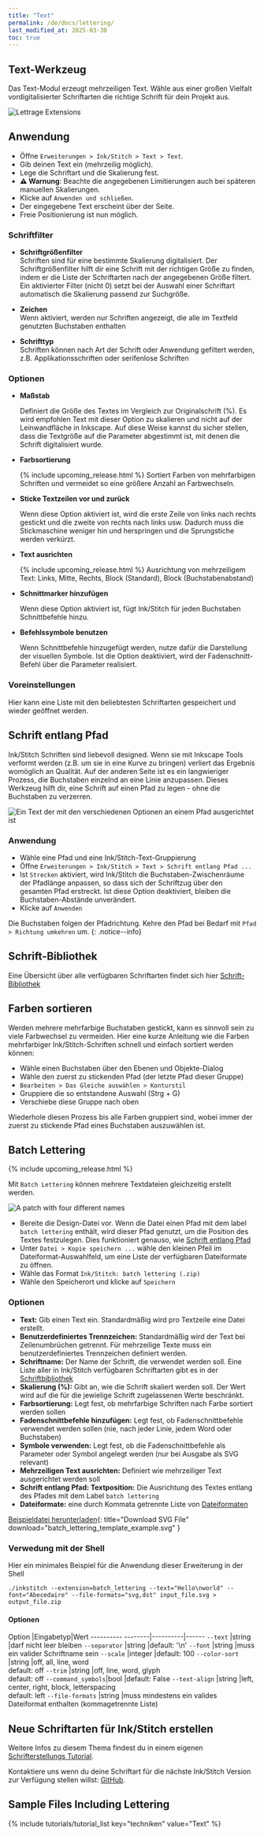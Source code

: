 ```yaml
---
title: "Text"
permalink: /de/docs/lettering/
last_modified_at: 2025-03-30
toc: true
---
```

## Text-Werkzeug

Das Text-Modul erzeugt mehrzeiligen Text. Wähle aus einer großen Vielfalt vordigitalisierter Schriftarten die richtige Schrift für dein Projekt aus.

![Lettrage Extensions](/assets/images/docs/de/lettering.png)

## Anwendung

* Öffne `Erweiterungen > Ink/Stitch > Text > Text`.
* Gib deinen Text ein (mehrzeilig möglich).
* Lege die Schriftart und die Skalierung fest.
* **⚠ Warnung**: Beachte die angegebenen Limitierungen auch bei späteren manuellen Skalierungen.
* Klicke auf `Anwenden und schließen`.
* Der eingegebene Text erscheint über der Seite.
* Freie Positionierung ist nun möglich.

### Schriftfilter

* **Schriftgrößenfilter**<br>
  Schriften sind für eine bestimmte Skalierung digitalisiert. Der Schriftgrößenfilter hilft dir eine Schrift mit der richtigen Größe zu finden, indem er die
  Liste der Schriftarten nach der angegebenen Größe filtert.
  Ein aktivierter Filter (nicht 0) setzt bei der Auswahl einer Schriftart automatisch die Skalierung passend zur Suchgröße.

* **Zeichen**<br>
  Wenn aktiviert, werden nur Schriften angezeigt, die alle im Textfeld genutzten Buchstaben enthalten

* **Schrifttyp**<br>
  Schriften können nach Art der Schrift oder Anwendung gefiltert werden, z.B. Applikationsschriften oder serifenlose Schriften

### Optionen

* **Maßstab**

  Definiert die Größe des Textes im Vergleich zur Originalschrift (%).
  Es wird empfohlen Text mit dieser Option zu skalieren und nicht auf der Leinwandfläche in Inkscape.
  Auf diese Weise kannst du sicher stellen, dass die Textgröße auf die Parameter abgestimmt ist, mit denen die Schrift digitalisiert wurde.

* **Farbsortierung**

  {% include upcoming_release.html %}
  Sortiert Farben von mehrfarbigen Schriften und vermeidet so eine größere Anzahl an Farbwechseln.

* **Sticke Textzeilen vor und zurück**

  Wenn diese Option aktiviert ist, wird die erste Zeile von links nach rechts gestickt und die zweite von rechts nach links usw.
  Dadurch muss die Stickmaschine weniger hin und herspringen und die Sprungstiche werden verkürzt.

* **Text ausrichten**

  {% include upcoming_release.html %}
  Ausrichtung von mehrzeiligem Text: Links, Mitte, Rechts, Block (Standard), Block (Buchstabenabstand)

* **Schnittmarker hinzufügen**

   Wenn diese Option aktiviert ist, fügt Ink/Stitch für jeden Buchstaben Schnittbefehle hinzu.

* **Befehlssymbole benutzen**

  Wenn Schnittbefehle hinzugefügt werden, nutze dafür die Darstellung der visuellen Symbole.
  Ist die Option deaktiviert, wird der Fadenschnitt-Befehl über die Parameter realisiert.

### Voreinstellungen

Hier kann eine Liste mit den beliebtesten Schriftarten gespeichert und wieder geöffnet werden.

## Schrift entlang Pfad

Ink/Stitch Schriften sind liebevoll designed. Wenn sie mit Inkscape Tools verformt werden (z.B. um sie in eine Kurve zu bringen) verliert das Ergebnis womöglich an Qualität. Auf der anderen Seite ist es ein langwieriger Prozess, die Buchstaben einzelnd an eine Linie anzupassen. Dieses Werkzeug hilft dir, eine Schrift auf einen Pfad zu legen - ohne die Buchstaben zu verzerren.

![Ein Text der mit den verschiedenen Optionen an einem Pfad ausgerichtet ist](/assets/images/docs/text_along_path_alignment.png)

### Anwendung

* Wähle eine Pfad und eine Ink/Stitch-Text-Gruppierung
* Öffne `Erweiterungen > Ink/Stitch > Text > Schrift entlang Pfad ...`
* Ist `Strecken` aktiviert, wird Ink/Stitch die Buchstaben-Zwischenräume der Pfadlänge anpassen, so dass sich der Schriftzug über den gesamten Pfad erstreckt.
  Ist diese Option deaktiviert, bleiben die Buchstaben-Abstände unverändert.
* Klicke auf `Anwenden`

Die Buchstaben folgen der Pfadrichtung. Kehre den Pfad bei Bedarf mit `Pfad > Richtung umkehren` um.
{: .notice--info}

## Schrift-Bibliothek

Eine Übersicht über alle verfügbaren Schriftarten findet sich hier [Schrift-Bibliothek](/de/fonts/font-library/)

## Farben sortieren

Werden mehrere mehrfarbige Buchstaben gestickt, kann es sinnvoll sein zu viele Farbwechsel zu vermeiden.
Hier eine kurze Anleitung wie die Farben mehrfarbiger Ink/Stitch-Schriften schnell und einfach sortiert werden können:

* Wähle einen Buchstaben über den Ebenen und Objekte-Dialog
* Wähle den zuerst zu stickenden Pfad (der letzte Pfad dieser Gruppe)
* `Bearbeiten > Das Gleiche auswählen > Konturstil`
* Gruppiere die so entstandene Auswahl (Strg + G)
* Verschiebe diese Gruppe nach oben

Wiederhole diesen Prozess bis alle Farben gruppiert sind, wobei immer der zuerst zu stickende Pfad eines Buchstaben auszuwählen ist.

## Batch Lettering

{% include upcoming_release.html %}

Mit `Batch Lettering` können mehrere Textdateien gleichzeitig erstellt werden.

![A patch with four different names](/assets/images/docs/batch-lettering.png)

* Bereite die Design-Datei vor.
  Wenn die Datei einen Pfad mit dem label `batch lettering` enthält, wird dieser Pfad genutzt, um die Position des Textes festzulegen.
  Dies funktioniert genauso, wie [Schrift entlang Pfad](/de/docs/lettering/#schrift-entlang-pfad)
* Unter `Datei > Kopie speichern ...` wähle den kleinen Pfeil im Dateiformat-Auswahlfeld, um eine Liste der verfügbaren Dateiformate zu öffnen.
* Wähle das Format `Ink/Stitch: batch lettering (.zip)`
* Wähle den Speicherort und klicke auf `Speichern`

### Optionen

* **Text:** Gib einen Text ein. Standardmäßig wird pro Textzeile eine Datei erstellt.
* **Benutzerdefiniertes Trennzeichen:** Standardmäßig wird der Text bei Zeilenumbrüchen getrennt. Für mehrzeilige Texte muss ein benutzerdefiniertes Trennzeichen definiert werden.
* **Schriftname:** Der Name der Schrift, die verwendet werden soll. Eine Liste aller in Ink/Stitch verfügbaren Schriftarten gibt es in der [Schriftbibliothek](/de/fonts/font-library/)
* **Skalierung (%):** Gibt an, wie die Schrift skaliert werden soll. Der Wert wird auf die für die jewielige Schrift zugelassenen Werte beschränkt.
* **Farbsortierung:** Legt fest, ob mehrfarbige Schriften nach Farbe sortiert werden sollen
* **Fadenschnittbefehle hinzufügen:** Legt fest, ob Fadenschnittbefehle verwendet werden sollen (nie, nach jeder Linie, jedem Word oder Buchstaben)
* **Symbole verwenden:** Legt fest, ob die Fadenschnittbefehle als Parameter oder Symbol angelegt werden (nur bei Ausgabe als SVG relevant)
* **Mehrzeiligen Text ausrichten:** Definiert wie mehrzeiliger Text ausgerichtet werden soll
* **Schrift entlang Pfad: Textposition:** Die Ausrichtung des Textes entlang des Pfades mit dem Label `batch lettering`
* **Dateiformate:** eine durch Kommata getrennte Liste von [Dateiformaten](/de/docs/file-formats/#schreiben)

[Beispieldatei herunterladen](/assets/images/docs/batch_lettering_template_example.svg){: title="Download SVG File" download="batch_lettering_template_example.svg" }

### Verwedung mit der Shell

Hier ein minimales Beispiel für die Anwendung dieser Erweiterung in der Shell

```
./inkstitch --extension=batch_lettering --text="Hello\nworld" --font="Abecedaire" --file-formats="svg,dst" input_file.svg > output_file.zip
```

#### Optionen

Option             |Eingabetyp|Wert
---------- --------|----------|------
`--text`           |string    |darf nicht leer bleiben
`--separator`      |string    |default: '\n'
`--font`           |string    |muss ein valider Schriftname sein
`--scale`          |integer   |default: 100
`--color-sort`     |string    |off, all, line, word<br>default: off
`--trim`           |string    |off, line, word, glyph<br>default: off 
`--command_symbols`|bool      |default: False
`--text-align`     |string    |left, center, right, block, letterspacing<br>default: left
`--file-formats`   |string    |muss mindestens ein valides Dateiformat enthalten (kommagetrennte Liste)

## Neue Schriftarten für Ink/Stitch erstellen

Weitere Infos zu diesem Thema findest du in einem eigenen [Schrifterstellungs Tutorial](/de/tutorials/font-creation/).

Kontaktiere uns wenn du deine Schriftart für die nächste Ink/Stitch Version zur Verfügung stellen willst: [GitHub](https://github.com/inkstitch/inkstitch/issues).

## Sample Files Including Lettering

{% include tutorials/tutorial_list key="techniken" value="Text" %}


